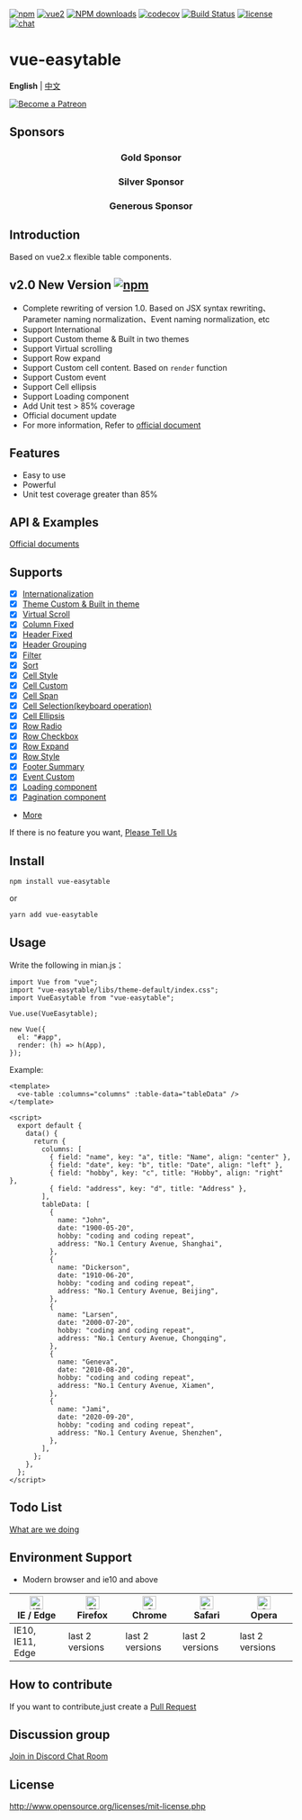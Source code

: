 [![npm](https://img.shields.io/npm/v/vue-easytable.svg)](https://www.npmjs.com/package/vue-easytable)
[![vue2](https://img.shields.io/badge/vue-2.6+-brightgreen.svg)](https://vuejs.org/)
[![NPM downloads](https://img.shields.io/npm/dm/vue-easytable.svg?style=flat)](https://npmjs.org/package/vue-easytable)
[![codecov](https://codecov.io/gh/Happy-Coding-Clans/vue-easytable/branch/master/graph/badge.svg?token=UJy3LHInUn)](https://codecov.io/gh/Happy-Coding-Clans/vue-easytable)
[![Build Status](https://travis-ci.com/Happy-Coding-Clans/vue-easytable.svg?branch=master)](https://travis-ci.com/Happy-Coding-Clans/vue-easytable)
[![license](https://img.shields.io/npm/l/vue-easytable.svg?maxAge=2592000)](http://www.opensource.org/licenses/mit-license.php)
[![chat](https://img.shields.io/badge/chat-on%20discord-7289da.svg)](https://discord.gg/gBm3k6r)

# vue-easytable

**English** | [中文](./README-CN.md)

<p>
  <a href="https://www.patreon.com/huangshuwei" target="_blank">
    <img src="https://c5.patreon.com/external/logo/become_a_patron_button.png" alt="Become a Patreon">
  </a>
</p>

## Sponsors

<h3 align="center">Gold Sponsor</h3>

<h3 align="center">Silver Sponsor</h3>

<h3 align="center">Generous Sponsor</h3>

## Introduction

Based on vue2.x flexible table components.

## v2.0 New Version [![npm](https://img.shields.io/npm/v/vue-easytable.svg)](https://www.npmjs.com/package/vue-easytable)

- Complete rewriting of version 1.0. Based on JSX syntax rewriting、Parameter naming normalization、Event naming normalization, etc
- Support International
- Support Custom theme & Built in two themes
- Support Virtual scrolling
- Support Row expand
- Support Custom cell content. Based on `render` function
- Support Custom event
- Support Cell ellipsis
- Support Loading component
- Add Unit test > 85% coverage
- Official document update
- For more information, Refer to [official document ](http://happy-coding-clans.github.io/vue-easytable/#/en/doc/intro)

## Features

- Easy to use
- Powerful
- Unit test coverage greater than 85%

## API & Examples

[Official documents](http://happy-coding-clans.github.io/vue-easytable/)

## Supports

- [x] [Internationalization](http://happy-coding-clans.github.io/vue-easytable/#/en/doc/locale)
- [x] [Theme Custom & Built in theme](http://happy-coding-clans.github.io/vue-easytable/#/en/doc/theme)
- [x] [Virtual Scroll](http://happy-coding-clans.github.io/vue-easytable/#/en/doc/table/virtual-scroll)
- [x] [Column Fixed](http://happy-coding-clans.github.io/vue-easytable/#/en/doc/table/column-fixed)
- [x] [Header Fixed](http://happy-coding-clans.github.io/vue-easytable/#/en/doc/table/header-fixed)
- [x] [Header Grouping](http://happy-coding-clans.github.io/vue-easytable/#/en/doc/table/header-grouping)
- [x] [Filter](http://happy-coding-clans.github.io/vue-easytable/#/en/doc/table/header-filter)
- [x] [Sort](http://happy-coding-clans.github.io/vue-easytable/#/en/doc/table/header-sort)
- [x] [Cell Style](http://happy-coding-clans.github.io/vue-easytable/#/en/doc/table/cell-style)
- [x] [Cell Custom](http://happy-coding-clans.github.io/vue-easytable/#/en/doc/table/cell-custom)
- [x] [Cell Span](http://happy-coding-clans.github.io/vue-easytable/#/en/doc/table/cell-span)
- [x] [Cell Selection(keyboard operation)](http://happy-coding-clans.github.io/vue-easytable/#/en/doc/table/cell-selection)
- [x] [Cell Ellipsis](http://happy-coding-clans.github.io/vue-easytable/#/en/doc/table/cell-ellipsis)
- [x] [Row Radio](http://happy-coding-clans.github.io/vue-easytable/#/en/doc/table/row-radio)
- [x] [Row Checkbox](http://happy-coding-clans.github.io/vue-easytable/#/en/doc/table/row-checkbox)
- [x] [Row Expand](http://happy-coding-clans.github.io/vue-easytable/#/en/doc/table/row-expand)
- [x] [Row Style](http://happy-coding-clans.github.io/vue-easytable/#/en/doc/table/row-style)
- [x] [Footer Summary](http://happy-coding-clans.github.io/vue-easytable/#/en/doc/table/footer-summary)
- [x] [Event Custom](http://happy-coding-clans.github.io/vue-easytable/#/en/doc/table/event-custom)
- [x] [Loading component](http://happy-coding-clans.github.io/vue-easytable/#/en/doc/base/loading)
- [x] [Pagination component](http://happy-coding-clans.github.io/vue-easytable/#/en/doc/base/pagination)
- [More](http://happy-coding-clans.github.io/vue-easytable)

If there is no feature you want, [Please Tell Us](http://happy-coding-clans.github.io/issue-template-generater/#/en)

## Install

```
npm install vue-easytable
```

or

```
yarn add vue-easytable
```

## Usage

Write the following in mian.js：

```
import Vue from "vue";
import "vue-easytable/libs/theme-default/index.css";
import VueEasytable from "vue-easytable";

Vue.use(VueEasytable);

new Vue({
  el: "#app",
  render: (h) => h(App),
});
```

Example:

```
<template>
  <ve-table :columns="columns" :table-data="tableData" />
</template>

<script>
  export default {
    data() {
      return {
        columns: [
          { field: "name", key: "a", title: "Name", align: "center" },
          { field: "date", key: "b", title: "Date", align: "left" },
          { field: "hobby", key: "c", title: "Hobby", align: "right" },
          { field: "address", key: "d", title: "Address" },
        ],
        tableData: [
          {
            name: "John",
            date: "1900-05-20",
            hobby: "coding and coding repeat",
            address: "No.1 Century Avenue, Shanghai",
          },
          {
            name: "Dickerson",
            date: "1910-06-20",
            hobby: "coding and coding repeat",
            address: "No.1 Century Avenue, Beijing",
          },
          {
            name: "Larsen",
            date: "2000-07-20",
            hobby: "coding and coding repeat",
            address: "No.1 Century Avenue, Chongqing",
          },
          {
            name: "Geneva",
            date: "2010-08-20",
            hobby: "coding and coding repeat",
            address: "No.1 Century Avenue, Xiamen",
          },
          {
            name: "Jami",
            date: "2020-09-20",
            hobby: "coding and coding repeat",
            address: "No.1 Century Avenue, Shenzhen",
          },
        ],
      };
    },
  };
</script>
```

## Todo List

[What are we doing](https://github.com/Happy-Coding-Clans/vue-easytable/projects)

## Environment Support

- Modern browser and ie10 and above

| [<img src="https://raw.githubusercontent.com/alrra/browser-logos/master/src/edge/edge_48x48.png" alt="IE / Edge" width="24px" height="24px" />](http://godban.github.io/browsers-support-badges/)</br>IE / Edge | [<img src="https://raw.githubusercontent.com/alrra/browser-logos/master/src/firefox/firefox_48x48.png" alt="Firefox" width="24px" height="24px" />](http://godban.github.io/browsers-support-badges/)</br>Firefox | [<img src="https://raw.githubusercontent.com/alrra/browser-logos/master/src/chrome/chrome_48x48.png" alt="Chrome" width="24px" height="24px" />](http://godban.github.io/browsers-support-badges/)</br>Chrome | [<img src="https://raw.githubusercontent.com/alrra/browser-logos/master/src/safari/safari_48x48.png" alt="Safari" width="24px" height="24px" />](http://godban.github.io/browsers-support-badges/)</br>Safari | [<img src="https://raw.githubusercontent.com/alrra/browser-logos/master/src/opera/opera_48x48.png" alt="Opera" width="24px" height="24px" />](http://godban.github.io/browsers-support-badges/)</br>Opera |
| --------------------------------------------------------------------------------------------------------------------------------------------------------------------------------------------------------------- | ----------------------------------------------------------------------------------------------------------------------------------------------------------------------------------------------------------------- | ------------------------------------------------------------------------------------------------------------------------------------------------------------------------------------------------------------- | ------------------------------------------------------------------------------------------------------------------------------------------------------------------------------------------------------------- | --------------------------------------------------------------------------------------------------------------------------------------------------------------------------------------------------------- |
| IE10, IE11, Edge                                                                                                                                                                                                | last 2 versions                                                                                                                                                                                                   | last 2 versions                                                                                                                                                                                               | last 2 versions                                                                                                                                                                                               | last 2 versions                                                                                                                                                                                           |

## How to contribute

If you want to contribute,just create a [Pull Request](https://github.com/huangshuwei/vue-easytable/pulls)

## Discussion group

[Join in Discord Chat Room](https://discord.gg/gBm3k6r)

## License

http://www.opensource.org/licenses/mit-license.php
